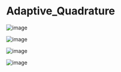 # Adaptive_Quadrature


![image](https://user-images.githubusercontent.com/37769713/103164214-a735cc80-484b-11eb-914e-43846fcacb36.png)


![image](https://user-images.githubusercontent.com/37769713/103164269-6db19100-484c-11eb-962a-d7bb374a0bab.png)


![image](https://user-images.githubusercontent.com/37769713/103164196-663db800-484b-11eb-810b-b805ef66dc4a.png)


![image](https://user-images.githubusercontent.com/37769713/103164224-d1878a00-484b-11eb-8094-5c0af61e0abf.png)
